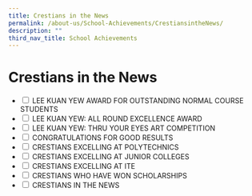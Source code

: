 ```yaml
---
title: Crestians in the News
permalink: /about-us/School-Achievements/CrestiansintheNews/
description: ""
third_nav_title: School Achievements
---
```

<h1>Crestians in the News</h1>
<ul class="jekyllcodex_accordion">
<li>
		<input type="checkbox" id="accordion1">
		<label for="accordion1">LEE KUAN YEW AWARD FOR OUTSTANDING NORMAL COURSE STUDENTS</label>
		<div>
			
</div></li>
	
<li>
		<input type="checkbox" id="accordion2">
		<label for="accordion2">LEE KUAN YEW: ALL ROUND EXCELLENCE AWARD</label>
		<div>
			
</div></li>
	<li>
		<input type="checkbox" id="accordion3">
		<label for="accordion3">LEE KUAN YEW: THRU YOUR EYES ART COMPETITION</label>
		<div>
			
</div></li>
	<li>
		<input type="checkbox" id="accordion4">
		<label for="accordion4">CONGRATULATIONS FOR GOOD RESULTS</label>
		<div>
			
</div></li>
	<li>
		<input type="checkbox" id="accordion5">
		<label for="accordion5">CRESTIANS EXCELLING AT POLYTECHNICS</label>
		<div>
			
</div></li>
	<li>
		<input type="checkbox" id="accordion6">
		<label for="accordion6">CRESTIANS EXCELLING AT JUNIOR COLLEGES</label>

<div>
			
</div></li>
	<li>
		<input type="checkbox" id="accordion7">
		<label for="accordion7">CRESTIANS EXCELLING AT ITE</label>
		<div>
			
</div></li>
	<li>
		<input type="checkbox" id="accordion8">
		<label for="accordion8">CRESTIANS WHO HAVE WON SCHOLARSHIPS</label>
		<div>
			
</div></li>
<li>
		<input type="checkbox" id="accordion9">
		<label for="accordion9">CRESTIANS IN THE NEWS</label>
		<div>
			
</div>
</ul>